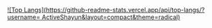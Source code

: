 [![Top Langs](https://github-readme-stats.vercel.app/api/top-langs/?username= ActiveShayun&layout=compact&theme=radical)](https://github.com/anuraghazra/github-readme-stats)  

